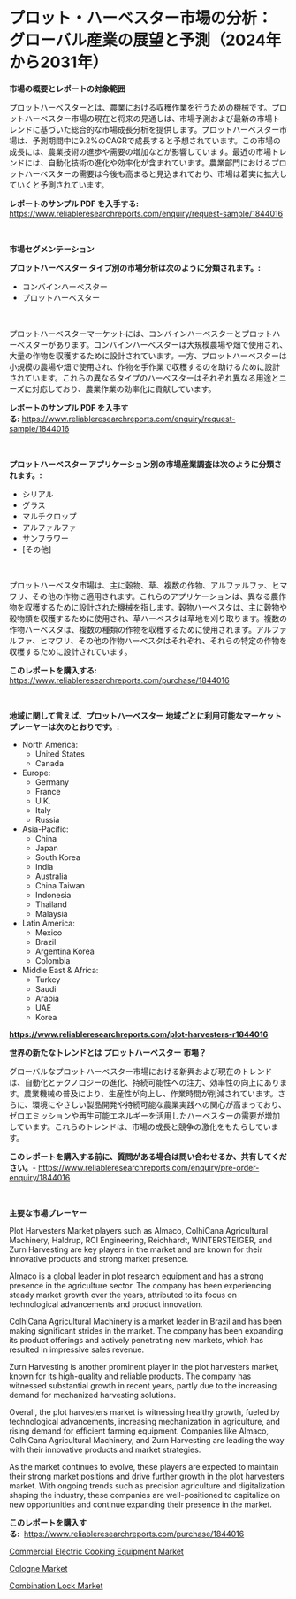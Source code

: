 <p><h1>プロット・ハーベスター市場の分析：グローバル産業の展望と予測（2024年から2031年）</h1></p><p><strong>市場の概要とレポートの対象範囲</strong></p>
<p><p>プロットハーベスターとは、農業における収穫作業を行うための機械です。プロットハーベスター市場の現在と将来の見通しは、市場予測および最新の市場トレンドに基づいた総合的な市場成長分析を提供します。プロットハーベスター市場は、予測期間中に9.2%のCAGRで成長すると予想されています。この市場の成長には、農業技術の進歩や需要の増加などが影響しています。最近の市場トレンドには、自動化技術の進化や効率化が含まれています。農業部門におけるプロットハーベスターの需要は今後も高まると見込まれており、市場は着実に拡大していくと予測されています。</p></p>
<p><strong>レポートのサンプル PDF を入手する:</strong> <a href="https://www.reliableresearchreports.com/enquiry/request-sample/1844016">https://www.reliableresearchreports.com/enquiry/request-sample/1844016</a></p>
<p>&nbsp;</p>
<p><strong>市場セグメンテーション</strong></p>
<p><strong>プロットハーベスター タイプ別の市場分析は次のように分類されます。:</strong></p>
<p><ul><li>コンバインハーベスター</li><li>プロットハーベスター</li></ul></p>
<p>&nbsp;</p>
<p><p>プロットハーベスターマーケットには、コンバインハーベスターとプロットハーベスターがあります。コンバインハーベスターは大規模農場や畑で使用され、大量の作物を収穫するために設計されています。一方、プロットハーベスターは小規模の農場や畑で使用され、作物を手作業で収穫するのを助けるために設計されています。これらの異なるタイプのハーベスターはそれぞれ異なる用途とニーズに対応しており、農業作業の効率化に貢献しています。</p></p>
<p><strong>レポートのサンプル PDF を入手する:</strong>&nbsp;<a href="https://www.reliableresearchreports.com/enquiry/request-sample/1844016">https://www.reliableresearchreports.com/enquiry/request-sample/1844016</a></p>
<p>&nbsp;</p>
<p><strong> プロットハーベスター アプリケーション別の市場産業調査は次のように分類されます。:</strong></p>
<p><ul><li>シリアル</li><li>グラス</li><li>マルチクロップ</li><li>アルファルファ</li><li>サンフラワー</li><li>[その他]</li></ul></p>
<p>&nbsp;</p>
<p><p>プロットハーベスタ市場は、主に穀物、草、複数の作物、アルファルファ、ヒマワリ、その他の作物に適用されます。これらのアプリケーションは、異なる農作物を収穫するために設計された機械を指します。穀物ハーベスタは、主に穀物や穀物類を収穫するために使用され、草ハーベスタは草地を刈り取ります。複数の作物ハーベスタは、複数の種類の作物を収穫するために使用されます。アルファルファ、ヒマワリ、その他の作物ハーベスタはそれぞれ、それらの特定の作物を収穫するために設計されています。</p></p>
<p><strong>このレポートを購入する:</strong>&nbsp; <a href="https://www.reliableresearchreports.com/purchase/1844016">https://www.reliableresearchreports.com/purchase/1844016</a></p>
<p>&nbsp;</p>
<p><strong>地域に関して言えば、プロットハーベスター 地域ごとに利用可能なマーケットプレーヤーは次のとおりです。:</strong></p>
<p><ul>
    <li>
        North America:
        <ul>
            <li>United States</li>
            <li>Canada</li>
        </ul>
    </li>
    <li>
        Europe:
        <ul>
            <li>Germany</li>
            <li>France</li>
            <li>U.K.</li>
            <li>Italy</li>
            <li>Russia</li>
        </ul>
    </li>
    <li>
        Asia-Pacific:
        <ul>
            <li>China</li>
            <li>Japan</li>
            <li>South Korea</li>
            <li>India</li>
            <li>Australia</li>
            <li>China Taiwan</li>
            <li>Indonesia</li>
            <li>Thailand</li>
            <li>Malaysia</li>
        </ul>
    </li>
    <li>
        Latin America:
        <ul>
            <li>Mexico</li>
            <li>Brazil</li>
            <li>Argentina Korea</li>
            <li>Colombia</li>
        </ul>
    </li>
    <li>
        Middle East & Africa:
        <ul>
            <li>Turkey</li>
            <li>Saudi</li>
            <li>Arabia</li>
            <li>UAE</li>
            <li>Korea</li>
        </ul>
    </li>
    </ul></p>
<p><strong><a href="https://www.reliableresearchreports.com/plot-harvesters-r1844016">https://www.reliableresearchreports.com/plot-harvesters-r1844016</a></strong>&nbsp;</p>
<p><strong>世界の新たなトレンドとは プロットハーベスター 市場？</strong></p>
<p><p>グローバルなプロットハーベスター市場における新興および現在のトレンドは、自動化とテクノロジーの進化、持続可能性への注力、効率性の向上にあります。農業機械の普及により、生産性が向上し、作業時間が削減されています。さらに、環境にやさしい製品開発や持続可能な農業実践への関心が高まっており、ゼロエミッションや再生可能エネルギーを活用したハーベスターの需要が増加しています。これらのトレンドは、市場の成長と競争の激化をもたらしています。</p></p>
<p><strong>このレポートを購入する前に、質問がある場合は問い合わせるか、共有してください。</strong>- <a href="https://www.reliableresearchreports.com/enquiry/pre-order-enquiry/1844016">https://www.reliableresearchreports.com/enquiry/pre-order-enquiry/1844016</a></p>
<p>&nbsp;</p>
<p><strong>主要な市場プレーヤー</strong></p>
<p><p>Plot Harvesters Market players such as Almaco, ColhiCana Agricultural Machinery, Haldrup, RCI Engineering, Reichhardt, WINTERSTEIGER, and Zurn Harvesting are key players in the market and are known for their innovative products and strong market presence.</p><p>Almaco is a global leader in plot research equipment and has a strong presence in the agriculture sector. The company has been experiencing steady market growth over the years, attributed to its focus on technological advancements and product innovation.</p><p>ColhiCana Agricultural Machinery is a market leader in Brazil and has been making significant strides in the market. The company has been expanding its product offerings and actively penetrating new markets, which has resulted in impressive sales revenue.</p><p>Zurn Harvesting is another prominent player in the plot harvesters market, known for its high-quality and reliable products. The company has witnessed substantial growth in recent years, partly due to the increasing demand for mechanized harvesting solutions.</p><p>Overall, the plot harvesters market is witnessing healthy growth, fueled by technological advancements, increasing mechanization in agriculture, and rising demand for efficient farming equipment. Companies like Almaco, ColhiCana Agricultural Machinery, and Zurn Harvesting are leading the way with their innovative products and market strategies.</p><p>As the market continues to evolve, these players are expected to maintain their strong market positions and drive further growth in the plot harvesters market. With ongoing trends such as precision agriculture and digitalization shaping the industry, these companies are well-positioned to capitalize on new opportunities and continue expanding their presence in the market.</p></p>
<p><strong>このレポートを購入する:</strong>&nbsp;&nbsp;<a href="https://www.reliableresearchreports.com/purchase/1844016">https://www.reliableresearchreports.com/purchase/1844016</a></p>
<p><p><a href="https://funky-papaya-cf4.notion.site/Commercial-Electric-Cooking-Equipment-Market-Insights-into-Market-CAGR-Market-Trends-and-Growth-S-a09c2eb9c0b54d8aa85fb3d1c6307309">Commercial Electric Cooking Equipment Market</a></p><p><a href="https://confirmed-shield-e13.notion.site/Cologne-Market-Insights-into-Market-CAGR-Market-Trends-and-Growth-Strategies-b5eeb8aa58bd4116a7c2dd5b22636028">Cologne Market</a></p><p><a href="https://sore-arch-6db.notion.site/Combination-Lock-Market-Furnishes-Information-on-Market-Share-Market-Trends-and-Market-Growth-afccc218933b42ffb586f9252f1ed1bd">Combination Lock Market</a></p></p>